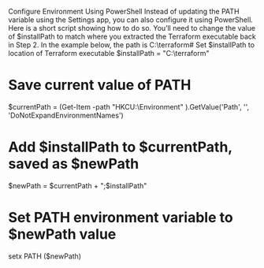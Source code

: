 Configure Environment Using PowerShell
Instead of updating the PATH variable using the Settings app, you can also configure it using PowerShell. Here is a short script showing how to do so. You’ll need to change the value of $installPath to match where you extracted the Terraform executable back in Step 2. In the example below, the path is C:\terraform# Set $installPath to location of Terraform executable
$installPath = "C:\terraform"
 
# Save current value of PATH
$currentPath = (Get-Item -path "HKCU:\Environment" ).GetValue('Path', '', 'DoNotExpandEnvironmentNames')
 
# Add $installPath to $currentPath, saved as $newPath
$newPath = $currentPath + ";$installPath"
 
# Set PATH environment variable to $newPath value
setx PATH ($newPath)
